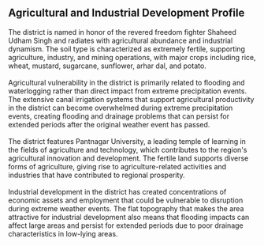 ## Agricultural and Industrial Development Profile

The district is named in honor of the revered freedom fighter Shaheed Udham Singh and radiates with agricultural abundance and industrial dynamism. The soil type is characterized as extremely fertile, supporting agriculture, industry, and mining operations, with major crops including rice, wheat, mustard, sugarcane, sunflower, arhar dal, and potato. <br> <br>
Agricultural vulnerability in the district is primarily related to flooding and waterlogging rather than direct impact from extreme precipitation events. The extensive canal irrigation systems that support agricultural productivity in the district can become overwhelmed during extreme precipitation events, creating flooding and drainage problems that can persist for extended periods after the original weather event has passed. <br> <br>
The district features Pantnagar University, a leading temple of learning in the fields of agriculture and technology, which contributes to the region's agricultural innovation and development. The fertile land supports diverse forms of agriculture, giving rise to agriculture-related activities and industries that have contributed to regional prosperity. <br> <br>
Industrial development in the district has created concentrations of economic assets and employment that could be vulnerable to disruption during extreme weather events. The flat topography that makes the area attractive for industrial development also means that flooding impacts can affect large areas and persist for extended periods due to poor drainage characteristics in low-lying areas.